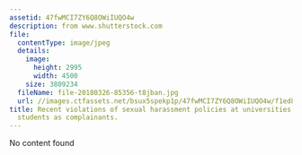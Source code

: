 ```yaml
---
assetid: 47fwMCI7ZY6Q8OWiIUQO4w
description: from www.shutterstock.com
file:
  contentType: image/jpeg
  details:
    image:
      height: 2995
      width: 4500
    size: 3809234
  fileName: file-20180326-85356-t8jban.jpg
  url: //images.ctfassets.net/bsux5spekp1p/47fwMCI7ZY6Q8OWiIUQO4w/f1ed8b62292167d441181e2336c30322/file-20180326-85356-t8jban.jpg
title: Recent violations of sexual harassment policies at universities have involved
  students as complainants.
---
```

No content found
